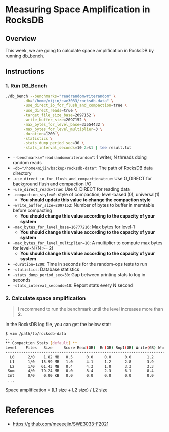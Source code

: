 # Measuring Space Amplification in RocksDB

## Overview
This week, we are going to calculate space amplification in RocksDB by running db_bench.



## Instructions

### 1. Run DB_Bench
```bash
./db_bench --benchmarks="readrandomwriterandom" \
        -db="/home/mijin/swe3033/rocksdb-data" \
        -use_direct_io_for_flush_and_compaction=true \
        -use_direct_reads=true \
        -target_file_size_base=2097152 \
        -write_buffer_size=2097152 \
        -max_bytes_for_level_base=33554432 \
        -max_bytes_for_level_multiplier=3 \
        -duration=1200 \
        -statistics \
        -stats_dump_period_sec=30 \
        -stats_interval_seconds=10 2>&1 | tee result.txt
```
- `--benchmarks="readrandomwriterandom"`: 1 writer, N threads doing random reads
- `-db="/home/mijin/backup/rocksdb-data"`: The path of RocksDB data directory
- `-use_direct_io_for_flush_and_compaction=true`: Use O_DIRECT for background flush and compaction I/O
- `-use_direct_reads=true`: Use O_DIRECT for reading data
- `-compaction_style=0`: style of compaction; level-based (0), universal(1)
    - **You should update this value to change the compaction style**
- `-write_buffer_size=2097152`: Number of bytes to buffer in memtable before compacting
    - **You should change this value according to the capacity of your system**
- `-max_bytes_for_level_base=16777216`: Max bytes for level-1
    - **You should change this value according to the capacity of your system**
- `-max_bytes_for_level_multiplier=10`: A multiplier to compute max bytes for level-N (N >= 2)
    - **You should change this value according to the capacity of your system**
- `-duration=1200`: Time in seconds for the random-ops tests to run
- `-statistics`: Database statistics
- `-stats_dump_period_sec=30`: Gap between printing stats to log in seconds
- `-stats_interval_seconds=10`: Report stats every N second

### 2. Calculate space amplification

> I recommend to run the benchmark until the level increases more than **2**.

In the RocksDB log file, you can get the below stat:

```bash
$ vim /path/to/rocksdb-data
...
** Compaction Stats [default] **
Level    Files   Size     Score Read(GB)  Rn(GB) Rnp1(GB) Write(GB) Wnew(GB) Moved(GB) W-Amp Rd(MB/s) Wr(MB/s) Comp(sec) CompMergeCPU(sec) Comp(cnt) Avg(sec) KeyIn KeyDrop Rblob(GB) Wblob(GB)
------------------------------------------------------------------------------------------------------------------------------------------------------------------------------------------------
  L0      2/0    1.82 MB   0.5      0.0     0.0      0.0       1.2      1.2       0.0   1.0      0.0     87.3     14.64             13.69      1406    0.010       0      0       0.0       0.0
  L1      1/0   15.99 MB   1.0      4.1     1.2      2.8       3.9      1.1       0.0   3.1     72.7     69.5     57.15             53.19       351    0.163     63M  2808K       0.0       0.0
  L2      1/0   61.43 MB   0.4      4.3     1.0      3.3       3.3      0.0       0.0   3.2     87.2     67.1     50.55             46.96        57    0.887     70M    15M       0.0       0.0
 Sum      4/0   79.24 MB   0.0      8.4     2.3      6.1       8.4      2.4       0.0   6.8     70.0     70.6    122.35            113.85      1814    0.067    134M    18M       0.0       0.0
 Int      0/0    0.00 KB   0.0      0.0     0.0      0.0       0.0      0.0       0.0   4.5     61.1     74.9      0.27              0.26         6    0.046    256K    11K       0.0       0.0
 ...
```

Space amplification = (L1 size + L2 size) / L2 size


# References
- https://github.com/meeeejin/SWE3033-F2021
